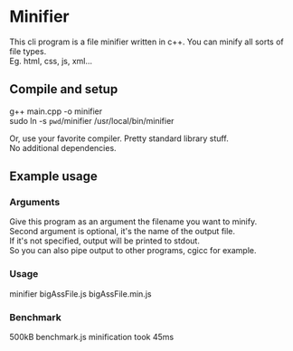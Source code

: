 # Minifier  
This cli program is a file minifier written in c++. You can minify all sorts of file types.  
Eg. html, css, js, xml...  
  
## Compile and setup 
g++ main.cpp -o minifier  
sudo ln -s `pwd`/minifier /usr/local/bin/minifier  
  
Or, use your favorite compiler. Pretty standard library stuff.  
No additional dependencies.
  
## Example usage  
### Arguments  
Give this program as an argument the filename you want to minify.  
Second argument is optional, it's the name of the output file.  
If it's not specified, output will be printed to stdout.  
So you can also pipe output to other programs, cgicc for example.  
  
### Usage  
minifier bigAssFile.js bigAssFile.min.js  
  
### Benchmark  
500kB benchmark.js minification took 45ms
